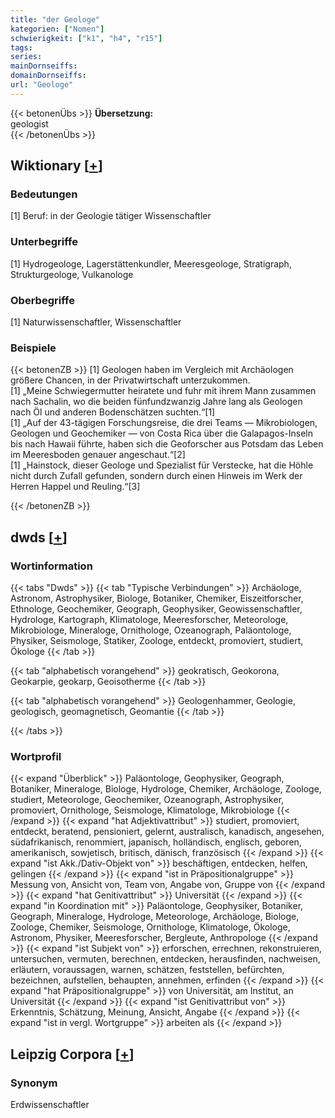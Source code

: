 ```yaml
---
title: "der Geologe"
kategorien: ["Nomen"]
schwierigkeit: ["k1", "h4", "r15"]
tags:
series:
mainDornseiffs:
domainDornseiffs:
url: "Geologe"
---
```


{{< betonenÜbs >}}
**Übersetzung:**  
geologist  
{{< /betonenÜbs >}}

## Wiktionary [[+](https://de.wiktionary.org/wiki/Geologe)]

### Bedeutungen
[1] Beruf: in der Geologie tätiger Wissenschaftler  

### Unterbegriffe
[1] Hydrogeologe, Lagerstättenkundler, Meeresgeologe, Stratigraph, Strukturgeologe, Vulkanologe  

### Oberbegriffe
[1] Naturwissenschaftler, Wissenschaftler  

### Beispiele
{{< betonenZB >}}
[1] Geologen haben im Vergleich mit Archäologen größere Chancen, in der Privatwirtschaft unterzukommen.  
[1] „Meine Schwiegermutter heiratete und fuhr mit ihrem Mann zusammen nach Sachalin, wo die beiden fünfundzwanzig Jahre lang als Geologen nach Öl und anderen Bodenschätzen suchten.“[1]  
[1] „Auf der 43-tägigen Forschungsreise, die drei Teams — Mikrobiologen, Geologen und Geochemiker — von Costa Rica über die Galapagos-Inseln bis nach Hawaii führte, haben sich die Geoforscher aus Potsdam das Leben im Meeresboden genauer angeschaut.“[2]  
[1] „Hainstock, dieser Geologe und Spezialist für Verstecke, hat die Höhle nicht durch Zufall gefunden, sondern durch einen Hinweis im Werk der Herren Happel und Reuling.“[3]  

{{< /betonenZB >}}


## dwds [[+](https://www.dwds.de/wb/Geologe)]

### Wortinformation
{{< tabs "Dwds" >}}
{{< tab "Typische Verbindungen" >}}
Archäologe, Astronom, Astrophysiker, Biologe, Botaniker, Chemiker, Eiszeitforscher, Ethnologe, Geochemiker, Geograph, Geophysiker, Geowissenschaftler, Hydrologe, Kartograph, Klimatologe, Meeresforscher, Meteorologe, Mikrobiologe, Mineraloge, Ornithologe, Ozeanograph, Paläontologe, Physiker, Seismologe, Statiker, Zoologe, entdeckt, promoviert, studiert, Ökologe
{{< /tab >}}

{{< tab "alphabetisch vorangehend" >}}
geokratisch, Geokorona, Geokarpie, geokarp, Geoisotherme
{{< /tab >}}

{{< tab "alphabetisch vorangehend" >}}
Geologenhammer, Geologie, geologisch, geomagnetisch, Geomantie
{{< /tab >}}

{{< /tabs >}}

### Wortprofil
{{< expand "Überblick" >}} Paläontologe, Geophysiker, Geograph, Botaniker, Mineraloge, Biologe, Hydrologe, Chemiker, Archäologe, Zoologe, studiert, Meteorologe, Geochemiker, Ozeanograph, Astrophysiker, promoviert, Ornithologe, Seismologe, Klimatologe, Mikrobiologe {{< /expand >}}
{{< expand "hat Adjektivattribut" >}} studiert, promoviert, entdeckt, beratend, pensioniert, gelernt, australisch, kanadisch, angesehen, südafrikanisch, renommiert, japanisch, holländisch, englisch, geboren, amerikanisch, sowjetisch, britisch, dänisch, französisch {{< /expand >}}
{{< expand "ist Akk./Dativ-Objekt von" >}} beschäftigen, entdecken, helfen, gelingen {{< /expand >}}
{{< expand "ist in Präpositionalgruppe" >}} Messung von, Ansicht von, Team von, Angabe von, Gruppe von {{< /expand >}}
{{< expand "hat Genitivattribut" >}} Universität {{< /expand >}}
{{< expand "in Koordination mit" >}} Paläontologe, Geophysiker, Botaniker, Geograph, Mineraloge, Hydrologe, Meteorologe, Archäologe, Biologe, Zoologe, Chemiker, Seismologe, Ornithologe, Klimatologe, Ökologe, Astronom, Physiker, Meeresforscher, Bergleute, Anthropologe {{< /expand >}}
{{< expand "ist Subjekt von" >}} erforschen, errechnen, rekonstruieren, untersuchen, vermuten, berechnen, entdecken, herausfinden, nachweisen, erläutern, voraussagen, warnen, schätzen, feststellen, befürchten, bezeichnen, aufstellen, behaupten, annehmen, erfinden {{< /expand >}}
{{< expand "hat Präpositionalgruppe" >}} von Universität, am Institut, an Universität {{< /expand >}}
{{< expand "ist Genitivattribut von" >}} Erkenntnis, Schätzung, Meinung, Ansicht, Angabe {{< /expand >}}
{{< expand "ist in vergl. Wortgruppe" >}} arbeiten als {{< /expand >}}

## Leipzig Corpora [[+](https://corpora.uni-leipzig.de/en/res?word=Geologe&corpusId=deu_newscrawl-public_2018)]


### Synonym
Erdwissenschaftler

